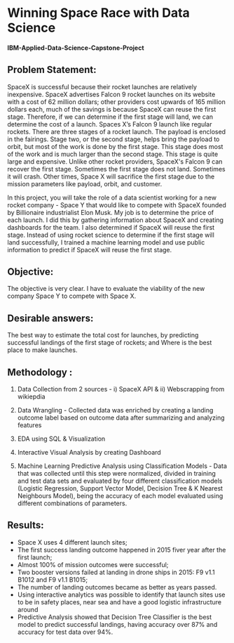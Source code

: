 # Winning Space Race with Data Science
#### IBM-Applied-Data-Science-Capstone-Project



## Problem Statement:
SpaceX is successful because their rocket launches are relatively inexpensive. SpaceX advertises Falcon 9 rocket launches on its website with a cost of 62 million dollars; other providers cost upwards of 165 million dollars each, much of the savings is because SpaceX can reuse the first stage. Therefore, if we can determine if the first stage will land, we can determine the cost of a launch. Spaces X’s Falcon 9 launch like regular rockets. There are three stages of a rocket launch. The payload is enclosed in the fairings. Stage two, or the second stage, helps bring the payload to orbit, but most of the work is done by the first stage. This stage does most of the work and is much larger than the second stage. This stage is quite large and expensive. Unlike other rocket providers, SpaceX's Falcon 9 can recover the first stage. Sometimes the first stage does not land. Sometimes it will crash. Other times, Space X will sacrifice the first stage due to the mission parameters like payload, orbit, and customer. 

In this project, you will take the role of a data scientist working for a new rocket company - Space Y that would like to compete with SpaceX founded by Billionaire industrialist Elon Musk. My job is to determine the price of each launch. I did this by gathering information about SpaceX and creating dashboards for the team. I also determined if SpaceX will reuse the first stage. Instead of using rocket science to determine if the first stage will land successfully, I trained a machine learning model and use public information to predict if SpaceX will reuse the first stage.

## Objective:
The objective is very clear. I have to evaluate the viability of the new company Space Y to compete with Space X. 

## Desirable answers:
The best way to estimate the total cost for launches, by predicting successful landings of the first stage of rockets; and Where is the best place to make launches.

## Methodology : 
1. Data Collection from 2 sources - 
    i) SpaceX API & 
    ii) Webscrapping from wikiepdia

2. Data Wrangling - Collected data was enriched by creating a landing outcome label based on outcome data after summarizing and analyzing features

3. EDA using SQL & Visualization

4. Interactive Visual Analysis by creating Dashboard

5. Machine Learning Predictive Analysis using Classification Models - Data that was collected until this step were normalized, divided in training  and test data sets and evaluated by four different classification models (Logistic Regression, Support Vector Model, Decision Tree & K Nearest Neighbours Model), being  the accuracy of each model evaluated using different combinations of  parameters.

## Results: 
- Space X uses 4 different launch sites;
- The first success landing outcome happened in 2015 fiver year after the first launch;
- Almost 100% of mission outcomes were successful;
- Two booster versions failed at landing in drone ships in 2015: F9 v1.1 B1012 and F9 v1.1 B1015;
- The number of landing outcomes became as better as years passed.
- Using interactive analytics was possible to identify that launch sites use to be in safety places, near sea and have a good logistic infrastructure around
- Predictive Analysis showed that Decision Tree Classifier is the best model to predict successful landings, having  accuracy over 87% and accuracy for test data over  94%.


